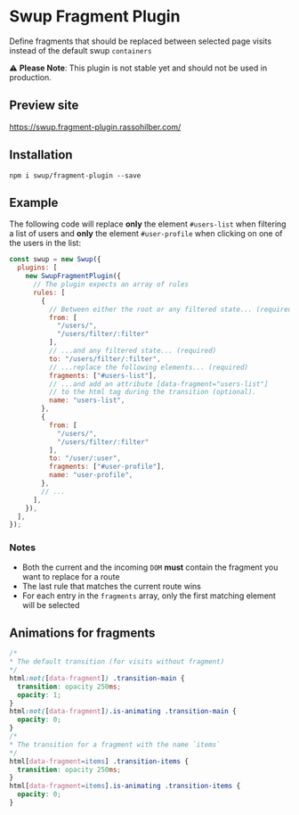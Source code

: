 # Swup Fragment Plugin

Define fragments that should be replaced between selected page visits instead of the default swup `containers`

⚠️ **Please Note**: This plugin is not stable yet and should not be used in production.

## Preview site

https://swup.fragment-plugin.rassohilber.com/

## Installation

```shell
npm i swup/fragment-plugin --save
```

## Example

The following code will replace **only** the element `#users-list` when filtering a list of users and **only** the element `#user-profile` when clicking on one of the users in the list:

```js
const swup = new Swup({
  plugins: [
    new SwupFragmentPlugin({
      // The plugin expects an array of rules
      rules: [
        {
          // Between either the root or any filtered state... (required)
          from: [
            "/users/",
            "/users/filter/:filter"
          ],
          // ...and any filtered state... (required)
          to: "/users/filter/:filter",
          // ...replace the following elements... (required)
          fragments: ["#users-list"],
          // ...and add an attribute [data-fragment="users-list"]
          // to the html tag during the transition (optional).
          name: "users-list",
        },
        {
          from: [
            "/users/",
            "/users/filter/:filter"
          ],
          to: "/user/:user",
          fragments: ["#user-profile"],
          name: "user-profile",
        },
        // ...
      ],
    }),
  ],
});
```

### Notes

- Both the current and the incoming `DOM` **must** contain the fragment you want to replace for a route
- The last rule that matches the current route wins
- For each entry in the `fragments` array, only the first matching element will be selected

## Animations for fragments

```css
/*
* The default transition (for visits without fragment)
*/
html:not([data-fragment]) .transition-main {
  transition: opacity 250ms;
  opacity: 1;
}
html:not([data-fragment]).is-animating .transition-main {
  opacity: 0;
}
/*
* The transition for a fragment with the name `items`
*/
html[data-fragment=items] .transition-items {
  transition: opacity 250ms;
}
html[data-fragment=items].is-animating .transition-items {
  opacity: 0;
}
```

